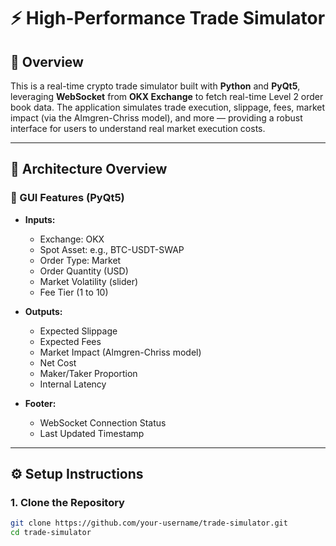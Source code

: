 # ⚡ High-Performance Trade Simulator

## 🚀 Overview

This is a real-time crypto trade simulator built with **Python** and **PyQt5**, leveraging **WebSocket** from **OKX Exchange** to fetch real-time Level 2 order book data. The application simulates trade execution, slippage, fees, market impact (via the Almgren-Chriss model), and more — providing a robust interface for users to understand real market execution costs.

---

## 🧱 Architecture Overview

### 🔹 GUI Features (PyQt5)

- **Inputs:**
  - Exchange: OKX
  - Spot Asset: e.g., BTC-USDT-SWAP
  - Order Type: Market
  - Order Quantity (USD)
  - Market Volatility (slider)
  - Fee Tier (1 to 10)

- **Outputs:**
  - Expected Slippage
  - Expected Fees
  - Market Impact (Almgren-Chriss model)
  - Net Cost
  - Maker/Taker Proportion
  - Internal Latency

- **Footer:**
  - WebSocket Connection Status
  - Last Updated Timestamp

---

## ⚙️ Setup Instructions

### 1. Clone the Repository

```bash
git clone https://github.com/your-username/trade-simulator.git
cd trade-simulator
